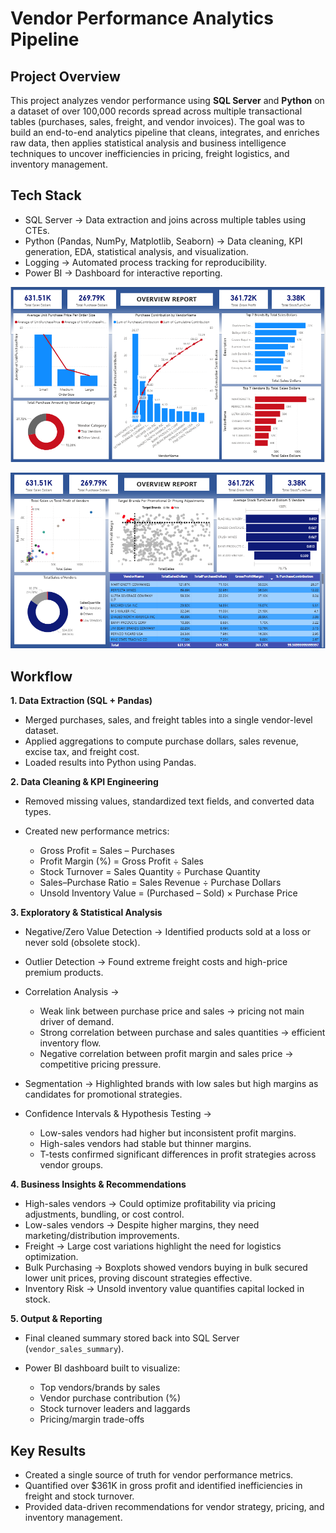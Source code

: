 # Vendor Performance Analytics Pipeline

## Project Overview

This project analyzes vendor performance using **SQL Server** and **Python** on a dataset of over 100,000 records spread across multiple transactional tables (purchases, sales, freight, and vendor invoices). The goal was to build an end-to-end analytics pipeline that cleans, integrates, and enriches raw data, then applies statistical analysis and business intelligence techniques to uncover inefficiencies in pricing, freight logistics, and inventory management.

## Tech Stack

- SQL Server → Data extraction and joins across multiple tables using CTEs.
- Python (Pandas, NumPy, Matplotlib, Seaborn) → Data cleaning, KPI generation, EDA, statistical analysis, and visualization.
- Logging → Automated process tracking for reproducibility.
- Power BI → Dashboard for interactive reporting.

![OVERVIEW-PAGE](https://github.com/Salomiairy11/Vendor-Performance-Analysis-Using-Python-and-SQL-SERVER/blob/main/dashboard_pbitFile_and_Screenshots/VendorAnalysisOverview.PNG)

![OVERVIEW-PAGE-2](https://github.com/Salomiairy11/Vendor-Performance-Analysis-Using-Python-and-SQL-SERVER/blob/main/dashboard_pbitFile_and_Screenshots/VendorAnalysisOverview2.PNG)


## Workflow

**1. Data Extraction (SQL + Pandas)**

- Merged purchases, sales, and freight tables into a single vendor-level dataset.
- Applied aggregations to compute purchase dollars, sales revenue, excise tax, and freight cost.
- Loaded results into Python using Pandas.

**2. Data Cleaning & KPI Engineering**

- Removed missing values, standardized text fields, and converted data types.
- Created new performance metrics:

  - Gross Profit = Sales – Purchases
  - Profit Margin (%) = Gross Profit ÷ Sales
  - Stock Turnover = Sales Quantity ÷ Purchase Quantity
  - Sales–Purchase Ratio = Sales Revenue ÷ Purchase Dollars
  - Unsold Inventory Value = (Purchased – Sold) × Purchase Price

**3. Exploratory & Statistical Analysis**

- Negative/Zero Value Detection → Identified products sold at a loss or never sold (obsolete stock).
- Outlier Detection → Found extreme freight costs and high-price premium products.
- Correlation Analysis →

  - Weak link between purchase price and sales → pricing not main driver of demand.
  - Strong correlation between purchase and sales quantities → efficient inventory flow.
  - Negative correlation between profit margin and sales price → competitive pricing pressure.

- Segmentation → Highlighted brands with low sales but high margins as candidates for promotional strategies.
- Confidence Intervals & Hypothesis Testing →

  - Low-sales vendors had higher but inconsistent profit margins.
  - High-sales vendors had stable but thinner margins.
  - T-tests confirmed significant differences in profit strategies across vendor groups.

**4. Business Insights & Recommendations**

- High-sales vendors → Could optimize profitability via pricing adjustments, bundling, or cost control.
- Low-sales vendors → Despite higher margins, they need marketing/distribution improvements.
- Freight → Large cost variations highlight the need for logistics optimization.
- Bulk Purchasing → Boxplots showed vendors buying in bulk secured lower unit prices, proving discount strategies effective.
- Inventory Risk → Unsold inventory value quantifies capital locked in stock.

**5. Output & Reporting**

- Final cleaned summary stored back into SQL Server (`vendor_sales_summary`).
- Power BI dashboard built to visualize:

  - Top vendors/brands by sales
  - Vendor purchase contribution (%)
  - Stock turnover leaders and laggards
  - Pricing/margin trade-offs

## Key Results

- Created a single source of truth for vendor performance metrics.
- Quantified over \$361K in gross profit and identified inefficiencies in freight and stock turnover.
- Provided data-driven recommendations for vendor strategy, pricing, and inventory management.
